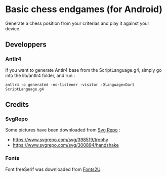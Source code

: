 # Basic chess endgames (for Android)

Generate a chess position from your criterias and play it against your device.

## Developpers

### Antlr4

If you want to generate Antlr4 base from the ScriptLanguage.g4, simply go into the lib/antlr4 folder, and run :

```
antlr4 -o generated -no-listener -visitor -Dlanguage=Dart ScriptLanguage.g4
```

## Credits

### SvgRepo

Some pictures have been downloaded from [Svg Repo](https://www.svgrepo.com/) :
* https://www.svgrepo.com/svg/398519/trophy
* https://www.svgrepo.com/svg/300894/handshake

### Fonts

Font freeSerif was downloaded from [Fonts2U](https://fr.fonts2u.com/download/free-serif.police).
